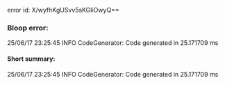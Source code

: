 error id: X/wyfhKgUSvv5sKGIiOwyQ==
### Bloop error:

25/06/17 23:25:45 INFO CodeGenerator: Code generated in 25.171709 ms
#### Short summary: 

25/06/17 23:25:45 INFO CodeGenerator: Code generated in 25.171709 ms